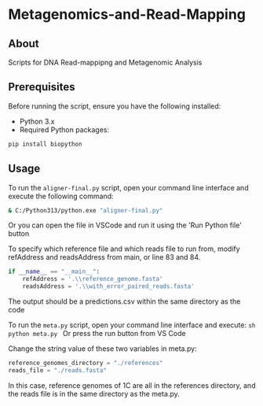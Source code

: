 # Metagenomics-and-Read-Mapping

## About

Scripts for DNA Read-mappipng and Metagenomic Analysis

## Prerequisites

Before running the script, ensure you have the following installed:
- Python 3.x
- Required Python packages:

```sh
pip install biopython
```

## Usage

To run the `aligner-final.py` script, open your command line interface and execute the following command:

```sh
& C:/Python313/python.exe "aligner-final.py"
```

Or you can open the file in VSCode and run it using the 'Run Python file' button

To specify which reference file and which reads file to run from, modify refAddress and readsAddress from main, or line 83 and 84.

```python
if __name__ == "__main__":
    refAddress = '.\\reference_genome.fasta'
    readsAddress = '.\\with_error_paired_reads.fasta'
```

The output should be a predictions.csv within the same directory as the code

To run the `meta.py` script, open your command line interface and execute:
    ```sh
    python meta.py
    ```
Or press the run button from VS Code

Change the string value of these two variables in meta.py:
```python
reference_genomes_directory = "./references"
reads_file = "./reads.fasta"
```
In this case, reference genomes of 1C are all in the references directory, and the reads file is in the same
directory as the meta.py.
